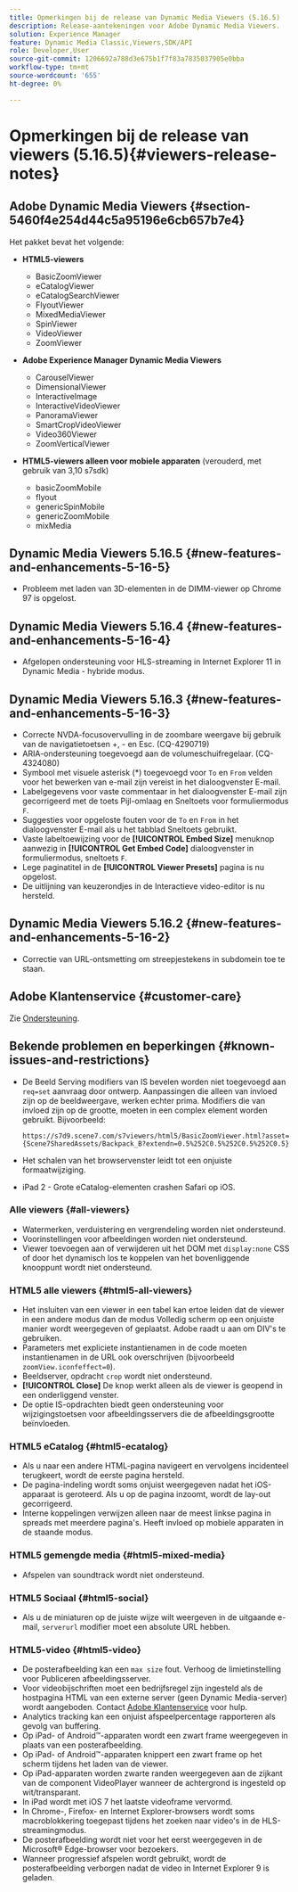 ```yaml
---
title: Opmerkingen bij de release van Dynamic Media Viewers (5.16.5)
description: Release-aantekeningen voor Adobe Dynamic Media Viewers.
solution: Experience Manager
feature: Dynamic Media Classic,Viewers,SDK/API
role: Developer,User
source-git-commit: 1206692a788d3e675b1f7f83a7835037905e0bba
workflow-type: tm+mt
source-wordcount: '655'
ht-degree: 0%

---
```


# Opmerkingen bij de release van viewers (5.16.5){#viewers-release-notes}

<!-- Updated March 03, 2022 for the 5.16.5 release. Contact is Deepa Gupta-->

<!-- hide: yes
hidefromtoc: yes-->

<!-- robots: noindex
googlebot: noindex -->

## Adobe Dynamic Media Viewers {#section-5460f4e254d44c5a95196e6cb657b7e4}

Het pakket bevat het volgende:

* **HTML5-viewers**

   * BasicZoomViewer
   * eCatalogViewer
   * eCatalogSearchViewer
   * FlyoutViewer
   * MixedMediaViewer
   * SpinViewer
   * VideoViewer
   * ZoomViewer

* **Adobe Experience Manager Dynamic Media Viewers**

   * CarouselViewer
   * DimensionalViewer
   * InteractiveImage
   * InteractiveVideoViewer
   * PanoramaViewer
   * SmartCropVideoViewer
   * Video360Viewer
   * ZoomVerticalViewer

* **HTML5-viewers alleen voor mobiele apparaten** (verouderd, met gebruik van 3,10 s7sdk)

   * basicZoomMobile
   * flyout
   * genericSpinMobile
   * genericZoomMobile
   * mixMedia


## Dynamic Media Viewers 5.16.5 {#new-features-and-enhancements-5-16-5}

* Probleem met laden van 3D-elementen in de DIMM-viewer op Chrome 97 is opgelost.

## Dynamic Media Viewers 5.16.4 {#new-features-and-enhancements-5-16-4}

* Afgelopen ondersteuning voor HLS-streaming in Internet Explorer 11 in Dynamic Media - hybride modus.

## Dynamic Media Viewers 5.16.3 {#new-features-and-enhancements-5-16-3}

* Correcte NVDA-focusovervulling in de zoombare weergave bij gebruik van de navigatietoetsen +, - en Esc. (CQ-4290719)
* ARIA-ondersteuning toegevoegd aan de volumeschuifregelaar. (CQ-4324080)
* Symbool met visuele asterisk (*) toegevoegd voor `To` en `From` velden voor het bewerken van e-mail zijn vereist in het dialoogvenster E-mail. <!-- (CQ-4290935) -->
* Labelgegevens voor vaste commentaar in het dialoogvenster E-mail zijn gecorrigeerd met de toets Pijl-omlaag en Sneltoets voor formuliermodus `F`. <!-- (CQ-4290934) -->
* Suggesties voor opgeloste fouten voor de `To` en `From` in het dialoogvenster E-mail als u het tabblad Sneltoets gebruikt. <!-- (CQ-4290930) -->
* Vaste labeltoewijzing voor de **[!UICONTROL Embed Size]** menuknop aanwezig in **[!UICONTROL Get Embed Code]** dialoogvenster in formuliermodus, sneltoets `F`. <!-- (CQ-4290929) -->
* Lege paginatitel in de **[!UICONTROL Viewer Presets]** pagina is nu opgelost. <!-- (CQ-4290936) -->
* De uitlijning van keuzerondjes in de Interactieve video-editor is nu hersteld. <!-- (CQ-4330159) -->

## Dynamic Media Viewers 5.16.2 {#new-features-and-enhancements-5-16-2}

* Correctie van URL-ontsmetting om streepjestekens in subdomein toe te staan. <!-- (CQ-4327691) -->

## Adobe Klantenservice {#customer-care}

Zie [Ondersteuning](https://experienceleague.adobe.com/docs/dynamic-media-classic/using/intro/support.html#intro).

## Bekende problemen en beperkingen {#known-issues-and-restrictions}

* De Beeld Serving modifiers van IS bevelen worden niet toegevoegd aan `req=set` aanvraag door ontwerp. Aanpassingen die alleen van invloed zijn op de beeldweergave, werken echter prima. Modifiers die van invloed zijn op de grootte, moeten in een complex element worden gebruikt. Bijvoorbeeld:

   `https://s7d9.scene7.com/s7viewers/html5/BasicZoomViewer.html?asset= {Scene7SharedAssets/Backpack_B?extendn=0.5%252C0.5%252C0.5%252C0.5}`

* Het schalen van het browservenster leidt tot een onjuiste formaatwijziging.
* iPad 2 - Grote eCatalog-elementen crashen Safari op iOS.

### Alle viewers {#all-viewers}

* Watermerken, verduistering en vergrendeling worden niet ondersteund.
* Voorinstellingen voor afbeeldingen worden niet ondersteund.
* Viewer toevoegen aan of verwijderen uit het DOM met `display:none` CSS of door het dynamisch los te koppelen van het bovenliggende knooppunt wordt niet ondersteund.

### HTML5 alle viewers {#html5-all-viewers}

* Het insluiten van een viewer in een tabel kan ertoe leiden dat de viewer in een andere modus dan de modus Volledig scherm op een onjuiste manier wordt weergegeven of geplaatst. Adobe raadt u aan om DIV&#39;s te gebruiken.
* Parameters met expliciete instantienamen in de code moeten instantienamen in de URL ook overschrijven (bijvoorbeeld `zoomView.iconfeffect=0`).
* Beeldserver, opdracht `crop` wordt niet ondersteund.
* **[!UICONTROL Close]** De knop werkt alleen als de viewer is geopend in een onderliggend venster.
* De optie IS-opdrachten biedt geen ondersteuning voor wijzigingstoetsen voor afbeeldingsservers die de afbeeldingsgrootte beïnvloeden.

### HTML5 eCatalog {#html5-ecatalog}

* Als u naar een andere HTML-pagina navigeert en vervolgens incidenteel terugkeert, wordt de eerste pagina hersteld.
* De pagina-indeling wordt soms onjuist weergegeven nadat het iOS-apparaat is geroteerd. Als u op de pagina inzoomt, wordt de lay-out gecorrigeerd.
* Interne koppelingen verwijzen alleen naar de meest linkse pagina in spreads met meerdere pagina&#39;s. Heeft invloed op mobiele apparaten in de staande modus.

### HTML5 gemengde media {#html5-mixed-media}

* Afspelen van soundtrack wordt niet ondersteund.

### HTML5 Sociaal {#html5-social}

* Als u de miniaturen op de juiste wijze wilt weergeven in de uitgaande e-mail, `serverurl` modifier moet een absolute URL hebben.

### HTML5-video {#html5-video}

* De posterafbeelding kan een `max size` fout. Verhoog de limietinstelling voor Publiceren afbeeldingsserver.
* Voor videobijschriften moet een bedrijfsregel zijn ingesteld als de hostpagina HTML van een externe server (geen Dynamic Media-server) wordt aangeboden. Contact [Adobe Klantenservice](https://experienceleague.adobe.com/docs/dynamic-media-classic/using/intro/support.html#intro) voor hulp.
* Analytics tracking kan een onjuist afspeelpercentage rapporteren als gevolg van buffering.
* Op iPad- of Android™-apparaten wordt een zwart frame weergegeven in plaats van een posterafbeelding.
* Op iPad- of Android™-apparaten knippert een zwart frame op het scherm tijdens het laden van de viewer.
* Op iPad-apparaten worden zwarte randen weergegeven aan de zijkant van de component VideoPlayer wanneer de achtergrond is ingesteld op wit/transparant.
* In iPad wordt met iOS 7 het laatste videoframe vervormd.
* In Chrome-, Firefox- en Internet Explorer-browsers wordt soms macroblokkering toegepast tijdens het zoeken naar video&#39;s in de HLS-streamingmodus.
* De posterafbeelding wordt niet voor het eerst weergegeven in de Microsoft® Edge-browser voor bezoekers.
* Wanneer progressief afspelen wordt gebruikt, wordt de posterafbeelding verborgen nadat de video in Internet Explorer 9 is geladen.
